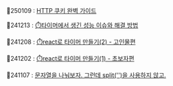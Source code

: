📄250109 : [HTTP 쿠키 완벽 가이드](https://velog.io/@gyur1kim/HTTP-쿠키-완벽-가이드)

📄241213 : [⏱️타이머에서 생긴 성능 이슈와 해결 방법](https://velog.io/@gyur1kim/타이머에서-생긴-성능-이슈와-해결-방법)

📄241208 : [⏱️react로 타이머 만들기(2) - 고인물편](https://velog.io/@gyur1kim/react로-타이머-만들기2-고인물편)

📄241202 : [⏱️react로 타이머 만들기(1) - 초보자편](https://velog.io/@gyur1kim/react로-타이머-만들기1-초보자편)

📄241107 : [문자열을 나눠보자. 그런데 split('')을 사용하지 않고.](https://velog.io/@gyur1kim/문자열을-나눠보자.-그런데-split을-사용하지-않고)
